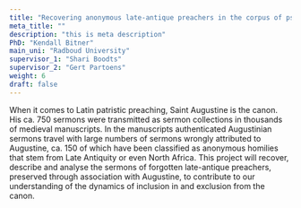 ```yaml
---
title: "Recovering anonymous late-antique preachers in the corpus of pseudo-Augustinian sermons"
meta_title: ""
description: "this is meta description"
PhD: "Kendall Bitner"
main_uni: "Radboud University"
supervisor_1: "Shari Boodts"
supervisor_2: "Gert Partoens"
weight: 6 
draft: false
---
```




When it comes to Latin patristic preaching, Saint Augustine is the canon. His ca. 750 sermons
were transmitted as sermon collections in thousands of medieval manuscripts. In the manuscripts
authenticated Augustinian sermons travel with large numbers of sermons wrongly attributed to Augustine,
ca. 150 of which have been classified as anonymous homilies that stem from Late Antiquity or even North
Africa. This
project will recover, describe and analyse the sermons of forgotten late-antique preachers, preserved
through association with Augustine, to contribute to our understanding of the dynamics of inclusion in and exclusion from the canon. 